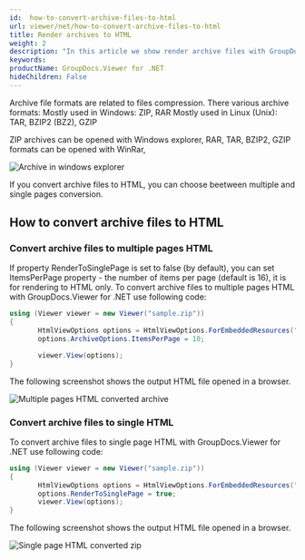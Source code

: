 ```yaml
---
id:  how-to-convert-archive-files-to-html
url: viewer/net/how-to-convert-archive-files-to-html
title: Render archives to HTML
weight: 2
description: "In this article we show render archive files with GroupDocs.Viewer within your .NET applications."
keywords: 
productName: GroupDocs.Viewer for .NET
hideChildren: False
---
```

Archive file formats are related to files compression. There various archive formats:
Mostly used in Windows: ZIP, RAR
Mostly used in Linux (Unix): TAR, BZIP2 (BZ2), GZIP

ZIP archives can be opened with Windows explorer,
RAR, TAR, BZIP2, GZIP formats can be opened with WinRar,

![Archive in windows explorer](/viewer/net/images/how-to-convert-archive-files-to-html/zip-in-explorer.png)

If you convert archive files to HTML, you can choose beetween multiple and single pages conversion.

## How to convert archive files to HTML

### Convert archive files to multiple pages HTML

If property RenderToSinglePage is set to false (by default), you can set ItemsPerPage property - the number of items per page (default is 16), it is for rendering to HTML only.
To convert archive files to multiple pages HTML with GroupDocs.Viewer for .NET use following code:

```csharp
using (Viewer viewer = new Viewer("sample.zip"))
{
       HtmlViewOptions options = HtmlViewOptions.ForEmbeddedResources("output_page_{0}.html");
       options.ArchiveOptions.ItemsPerPage = 10;

       viewer.View(options);
}
```

The following screenshot shows the output HTML file opened in a browser.

![Multiple pages HTML converted archive](/viewer/net/images/how-to-convert-archive-files-to-html/zip-to-multiple-html.png)

### Convert archive files to single HTML

To convert archive files to single page HTML with GroupDocs.Viewer for .NET use following code:

```csharp
using (Viewer viewer = new Viewer("sample.zip"))
{
       HtmlViewOptions options = HtmlViewOptions.ForEmbeddedResources("output.html");
       options.RenderToSinglePage = true;
       viewer.View(options);
}
```

The following screenshot shows the output HTML file opened in a browser.

![Single page HTML converted zip](/viewer/net/images/how-to-convert-archive-files-to-html/zip-to-single-html.png)
